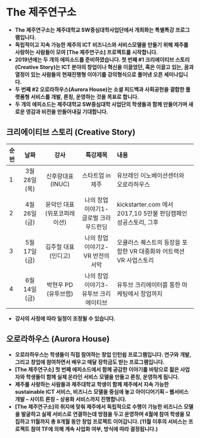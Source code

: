 # The 제주연구소 

* **The 제주연구소는 제주대학교 SW중심대학사업단에서 개최화는 특별특강 프로그램입니다.**
* **독립적이고 지속 가능한 제주의 ICT 비즈니스와 서비스모델을 만들기 위해 제주를 사랑하는 사람들이 모여 [The 제주연구소] 프로젝트를 시작합니다.**
* **2019년에는 두 개의 에피소드를 준비하였습니다. 첫 번째 #1 크리에이티브 스토리(Creative Story)는 ICT 분야의 창업이나 혁신을 이끌었던, 혹은 이끌고 있는, 꿈과 열정이 있는 사람들의 현재진행형 이야기를 강의형식으로 풀어낸 오픈 세미나입니다.**
* **두 번째 #2 오로라하우스(Aurora House)는 소셜 피드백과 사회공헌을 결합한 플랫폼형 서비스를 개발, 론칭, 운영하는 것을 목표로 합니다.**
* **두 개의 에피소드는 제주대학교 SW중심대학 사업단의 학생들과 함께 만들어가며 새로운 영감과 비전을 만들어내길 기대합니다.**

##  크리에이티브 스토리 (Creative Story)

| 순번      | 날짜 | 강사     |   특강제목   |  내용 |
| :---        |    :----:   |          :---: |          :---: |          :--- |
| 1 | 3월 28일(목) | 신후랑대표(INUC)  | 스타트업 in 제주 | 유브레인 이노베이션센터와 오로라하우스  |
| 2 | 4월 26일(금) |윤덕인 대표 (위포코퍼레이션)     |나의 창업 이야기1-글로벌 크라우드펀딩  | kickstarter.com 에서 2017,10 5만불 펀딩캠페인 성공스토리, 그후 |
| 3 |5월 17일 (금) |김주철 대표 (인디고)|나의 창업 이야기2-VR 반전의 서막| 오큘러스 퀘스트의 등장을 포함한 VR 대중화와 어트랙션VR 사업스토리 |
| 4      |6월 14일(금)| 박현우 PD (유투브랩)     |   나의 창업 이야기3-유투브 크리에이티브    |  유투브 크리에이터를 통한 마케팅에서 창업까지 |
* **강사의 사정에 따라 일정이 조정될 수 있습니다.**

## 오로라하우스 (Aurora House)

* **오로라하우스는 학생들이 직접 참여하는 창업 인턴쉽 프로그램입니다. 연구와 개발, 그리고 창업에 참여하면서 배우고 매달 장학금도 받는 프로그램입니다.** 
* **[The 제주연구소] 첫 번째 에피소드에서 함께 공감한 이야기를 바탕으로 젊은 사업자와 학생들이 함께 실제 온라인 서비스 모델을 만들고 론칭, 운영하게 됩니다.** 
* **제주를 사랑하는 사람들과 제주대학교 학생이 함께 제주에서 지속 가능한 sustainable ICT 서비스, 비즈니스 모델을 중심에 놓고 아이디어기획 – 웹서비스 개발 – 사이트 론칭 – 상용화 서비스까지 진행합니다.**
* **[The 제주연구소]의 취지에 맞춰 제주에서 독립적으로 수행이 가능한 비즈니스 모델을 발굴하고 실제 서비스로 연결하는데 방점을 두고 운영하며 4월에 참여 학생을 모집하고 11월까지 총 8개월 동안 창업 프로젝트 이어갑니다. (11월 이후의 서비스는 프로젝트 참여 TF에 의해 계속 사업화 여부, 방식에 따라 결정됩니다.)**
